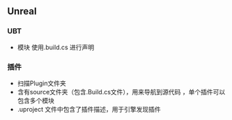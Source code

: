 
## Unreal

### UBT
- 模块   使用.build.cs 进行声明

### 插件
- 扫描Plugin文件夹
- 含有source文件夹（包含.Build.cs文件），用来导航到源代码 ，单个插件可以包含多个模块
- .uproject 文件中包含了插件描述，用于引擎发现插件